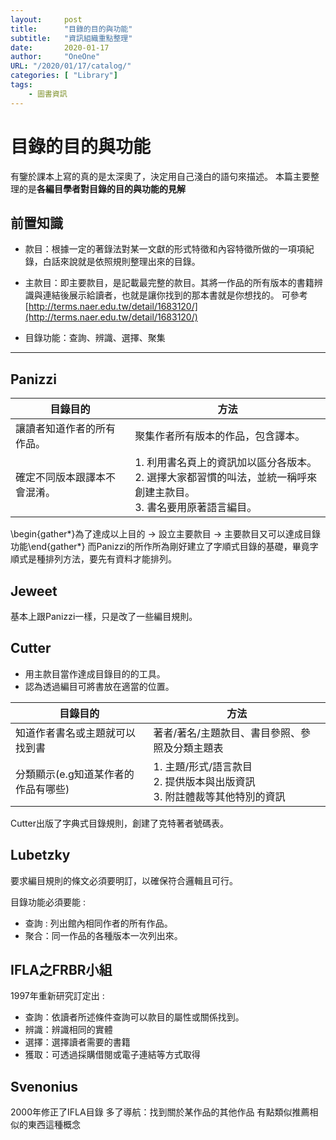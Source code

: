 ```yaml
---
layout:     post 
title:      "目錄的目的與功能"
subtitle:   "資訊組織重點整理"
date:       2020-01-17
author:     "OneOne"
URL: "/2020/01/17/catalog/"
categories: [ "Library"]
tags:
    - 圖書資訊
---
```

# 目錄的目的與功能
有鑒於課本上寫的真的是太深奧了，決定用自己淺白的語句來描述。
本篇主要整理的是**各編目學者對目錄的目的與功能的見解**

## 前置知識

* 款目：根據一定的著錄法對某一文獻的形式特徵和內容特徵所做的一項項紀錄，白話來說就是依照規則整理出來的目錄。

* 主款目：即主要款目，是記載最完整的款目。其將一作品的所有版本的書籍辨識與連結後展示給讀者，也就是讓你找到的那本書就是你想找的。
可參考[http://terms.naer.edu.tw/detail/1683120/](http://terms.naer.edu.tw/detail/1683120/)

* 目錄功能：查詢、辨識、選擇、聚集



---

## Panizzi

|目錄目的|方法|
| -- | -- | 
讓讀者知道作者的所有作品。|聚集作者所有版本的作品，包含譯本。
確定不同版本跟譯本不會混淆。|1. 利用書名頁上的資訊加以區分各版本。<br>2. 選擇大家都習慣的叫法，並統一稱呼來創建主款目。<br>3. 書名要用原著語言編目。

\begin{gather*}為了達成以上目的 → 設立主要款目 → 主要款目又可以達成目錄功能\end{gather*}
而Panizzi的所作所為剛好建立了字順式目錄的基礎，畢竟字順式是種排列方法，要先有資料才能排列。


## Jeweet

基本上跟Panizzi一樣，只是改了一些編目規則。

## Cutter
* 用主款目當作達成目錄目的的工具。
* 認為透過編目可將書放在適當的位置。
 
目錄目的|方法
 -- | -- 
知道作者書名或主題就可以找到書|著者/著名/主題款目、書目參照、參照及分類主題表
分類顯示(e.g知道某作者的作品有哪些)|1. 主題/形式/語言款目<br>2. 提供版本與出版資訊<br>3. 附註體裁等其他特別的資訊
 
 Cutter出版了字典式目錄規則，創建了克特著者號碼表。
 
 ## Lubetzky
 要求編目規則的條文必須要明訂，以確保符合邏輯且可行。
 
目錄功能必須要能 :
* 查詢 : 列出館內相同作者的所有作品。
* 聚合：同一作品的各種版本一次列出來。

## IFLA之FRBR小組
1997年重新研究訂定出 :
 
* 查詢：依讀者所述條件查詢可以款目的屬性或關係找到。
* 辨識：辨識相同的實體
* 選擇：選擇讀者需要的書籍
* 獲取：可透過採購借閱或電子連結等方式取得

## Svenonius
2000年修正了IFLA目錄
多了導航：找到關於某作品的其他作品
有點類似推薦相似的東西這種概念

